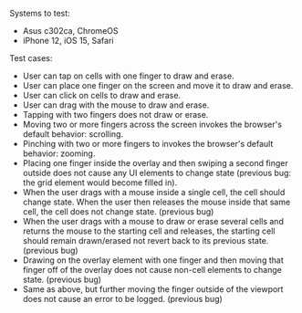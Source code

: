 Systems to test:
- Asus c302ca, ChromeOS
- iPhone 12, iOS 15, Safari

Test cases:
- User can tap on cells with one finger to draw and erase.
- User can place one finger on the screen and move it to draw and erase.
- User can click on cells to draw and erase.
- User can drag with the mouse to draw and erase.
- Tapping with two fingers does not draw or erase.
- Moving two or more fingers across the screen invokes the browser's default behavior: scrolling.
- Pinching with two or more fingers to invokes the browser's default behavior: zooming. 
- Placing one finger inside the overlay and then swiping a second finger outside does not cause any UI elements to change state (previous bug: the grid element would become filled in).
- When the user drags with a mouse inside a single cell, the cell should change state. When the user then releases the mouse inside that same cell, the cell does not change state. (previous bug)
- When the user drags with a mouse to draw or erase several cells and returns the mouse to the starting cell and releases, the starting cell should remain drawn/erased not revert back to its previous state. (previous bug)
- Drawing on the overlay element with one finger and then moving that finger off of the overlay does not cause non-cell elements to change state. (previous bug)
- Same as above, but further moving the finger outside of the viewport does not cause an error to be logged. (previous bug)
